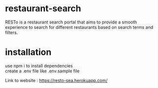 # restaurant-search
RESTo is a restaurant search portal that aims to provide a smooth experience to search for different restaurants based on search terms and filters.

# installation
use npm i to install dependencies  
create a .env file like .env.sample file   

Link to website : https://resto-sea.herokuapp.com/
